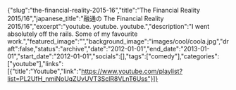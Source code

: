 {"slug":"the-financial-reality-2015-16","title":"The Financial Reality 2015/16","japanese_title":"融通の The Financial Reality 2015/16","excerpt":"youtube. youtube. youtube.","description":"I went absolutely off the rails. Some of my favourite work.","featured_image":"","background_image":"images/cool/coola.jpg","draft":false,"status":"archive","date":"2012-01-01","end_date":"2013-01-01","start_date":"2012-01-01","socials":[],"tags":["comedy"],"categories":["youtube"],"links":[{"title":"Youtube","link":"https://www.youtube.com/playlist?list=PL2UfH_nmiNoUqZUvUVT3SclR8VLnT6Uss"}]}